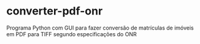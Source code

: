 # converter-pdf-onr
Programa Python com GUI para fazer conversão de matrículas de imóveis em PDF para TIFF segundo especificações do ONR
